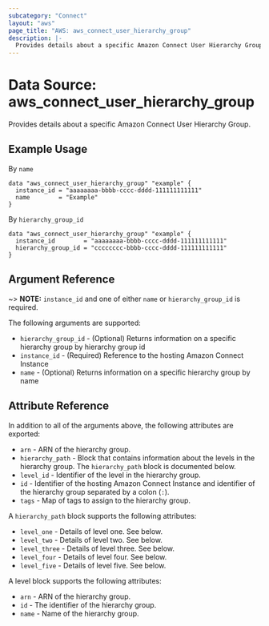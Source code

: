 ```yaml
---
subcategory: "Connect"
layout: "aws"
page_title: "AWS: aws_connect_user_hierarchy_group"
description: |-
  Provides details about a specific Amazon Connect User Hierarchy Group.
---
```


# Data Source: aws_connect_user_hierarchy_group

Provides details about a specific Amazon Connect User Hierarchy Group.

## Example Usage

By `name`

```hcl
data "aws_connect_user_hierarchy_group" "example" {
  instance_id = "aaaaaaaa-bbbb-cccc-dddd-111111111111"
  name        = "Example"
}
```

By `hierarchy_group_id`

```hcl
data "aws_connect_user_hierarchy_group" "example" {
  instance_id        = "aaaaaaaa-bbbb-cccc-dddd-111111111111"
  hierarchy_group_id = "cccccccc-bbbb-cccc-dddd-111111111111"
}
```

## Argument Reference

~> **NOTE:** `instance_id` and one of either `name` or `hierarchy_group_id` is required.

The following arguments are supported:

* `hierarchy_group_id` - (Optional) Returns information on a specific hierarchy group by hierarchy group id
* `instance_id` - (Required) Reference to the hosting Amazon Connect Instance
* `name` - (Optional) Returns information on a specific hierarchy group by name

## Attribute Reference

In addition to all of the arguments above, the following attributes are exported:

* `arn` - ARN of the hierarchy group.
* `hierarchy_path` - Block that contains information about the levels in the hierarchy group. The `hierarchy_path` block is documented below.
* `level_id` - Identifier of the level in the hierarchy group.
* `id` - Identifier of the hosting Amazon Connect Instance and identifier of the hierarchy group separated by a colon (`:`).
* `tags` - Map of tags to assign to the hierarchy group.

A `hierarchy_path` block supports the following attributes:

* `level_one` - Details of level one. See below.
* `level_two` - Details of level two. See below.
* `level_three` - Details of level three. See below.
* `level_four` - Details of level four. See below.
* `level_five` - Details of level five. See below.

A level block supports the following attributes:

* `arn` -  ARN of the hierarchy group.
* `id` -  The identifier of the hierarchy group.
* `name` - Name of the hierarchy group.

